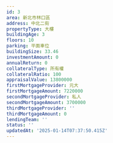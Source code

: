 ```yaml
---
id: 3
area: 新北市林口區
address: 中北二街
propertyType: 大樓
buildingAge: 3
floors: 10
parking: 平面車位
buildingSize: 33.46
investmentAmount: 0
annualReturn: 0
collateralType: 所有權
collateralRatio: 100
appraisalValue: 13800000
firstMortgageProvider: 元大
firstMortgageAmount: 7220000
secondMortgageProvider: 私人
secondMortgageAmount: 3700000
thirdMortgageProvider: ''
thirdMortgageAmount: 0
lendingTeam: ''
status: ''
updatedAt: '2025-01-14T07:37:50.415Z'
---
```



